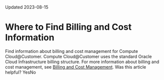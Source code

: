 Updated 2023-08-15
# Where to Find Billing and Cost Information
Find information about billing and cost management for Compute Cloud@Customer.
Compute Cloud@Customer uses the standard Oracle Cloud Infrastructure billing structure. For more information about billing and cost management, see [Billing and Cost Management](https://docs.oracle.com/iaas/Content/Billing/home.htm).
Was this article helpful?
YesNo


